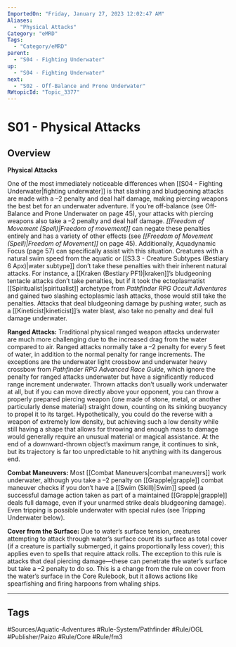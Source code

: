 ```yaml
---
ImportedOn: "Friday, January 27, 2023 12:02:47 AM"
Aliases:
  - "Physical Attacks"
Category: "eMRD"
Tags:
  - "Category/eMRD"
parent:
  - "S04 - Fighting Underwater"
up:
  - "S04 - Fighting Underwater"
next:
  - "S02 - Off-Balance and Prone Underwater"
RWtopicId: "Topic_3377"
---
```

# S01 - Physical Attacks
## Overview
**Physical Attacks**

One of the most immediately noticeable differences when [[S04 - Fighting Underwater|fighting underwater]] is that slashing and bludgeoning attacks are made with a –2 penalty and deal half damage, making piercing weapons the best bet for an underwater adventure. If you’re off-balance (see Off-Balance and Prone Underwater on page 45), your attacks with piercing weapons also take a –2 penalty and deal half damage. *[[Freedom of Movement (Spell)|Freedom of movement]]* can negate these penalties entirely and has a variety of other effects (see *[[Freedom of Movement (Spell)|Freedom of Movement]]* on page 45). Additionally, Aquadynamic Focus (page 57) can specifically assist with this situation. Creatures with a natural swim speed from the aquatic or [[S3.3 - Creature Subtypes (Bestiary 6 Apx)|water subtype]] don’t take these penalties with their inherent natural attacks. For instance, a [[Kraken (Bestiary PF1)|kraken]]’s bludgeoning tentacle attacks don’t take penalties, but if it took the ectoplasmatist [[Spiritualist|spiritualist]] archetype from *Pathfinder RPG Occult Adventures* and gained two slashing ectoplasmic lash attacks, those would still take the penalties. Attacks that deal bludgeoning damage by pushing water, such as a [[Kineticist|kineticist]]’s water blast, also take no penalty and deal full damage underwater.

**Ranged Attacks:** Traditional physical ranged weapon attacks underwater are much more challenging due to the increased drag from the water compared to air. Ranged attacks normally take a –2 penalty for every 5 feet of water, in addition to the normal penalty for range increments. The exceptions are the underwater light crossbow and underwater heavy crossbow from *Pathfinder RPG Advanced Race Guide*, which ignore the penalty for ranged attacks underwater but have a significantly reduced range increment underwater. Thrown attacks don’t usually work underwater at all, but if you can move directly above your opponent, you can throw a properly prepared piercing weapon (one made of stone, metal, or another particularly dense material) straight down, counting on its sinking buoyancy to propel it to its target. Hypothetically, you could do the reverse with a weapon of extremely low density, but achieving such a low density while still having a shape that allows for throwing and enough mass to damage would generally require an unusual material or magical assistance. At the end of a downward-thrown object’s maximum range, it continues to sink, but its trajectory is far too unpredictable to hit anything with its dangerous end.

**Combat Maneuvers:** Most [[Combat Maneuvers|combat maneuvers]] work underwater, although you take a –2 penalty on [[Grapple|grapple]] combat maneuver checks if you don’t have a [[Swim (Skill)|Swim]] speed (a successful damage action taken as part of a maintained [[Grapple|grapple]] deals full damage, even if your unarmed strike deals bludgeoning damage). Even tripping is possible underwater with special rules (see Tripping Underwater below). 

**Cover from the Surface:** Due to water’s surface tension, creatures attempting to attack through water’s surface count its surface as total cover (if a creature is partially submerged, it gains proportionally less cover); this applies even to spells that require attack rolls. The exception to this rule is attacks that deal piercing damage—these can penetrate the water’s surface but take a –2 penalty to do so. This is a change from the rule on cover from the water’s surface in the Core Rulebook, but it allows actions like spearfishing and firing harpoons from whaling ships.


---
## Tags
#Sources/Aquatic-Adventures #Rule-System/Pathfinder #Rule/OGL #Publisher/Paizo #Rule/Core #Rule/fm3

